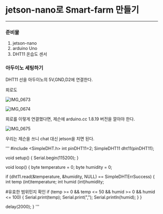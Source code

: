 # jetson-nano로 Smart-farm 만들기

***

### 준비물

1. jetson-nano
2. arduino Uno
3. DHT11 온습도 센서

### 아두이노 세팅하기

DHT11 선을 아두이노의 5V,GND,D2에 연결한다.

회로도

![IMG_0673](https://github.com/user-attachments/assets/381c31d4-f013-47c1-83f3-cf872e0592a5)

![IMG_0674](https://github.com/user-attachments/assets/627b00a0-67da-4a9a-8d35-610e5213ab76)

회로를 이렇게 연결했다면, 제슨에 arduino.cc 1.8.19 버전을 깔아야 한다.

![IMG_0675](https://github.com/user-attachments/assets/1d24e802-f054-4275-8d6b-6055178f16e8)

우리는 제슨을 쓰니 chat 대신 jetson을 치면 된다.

'''
#include <SimpleDHT.h>
int pinDHT11=2;
SimpleDHT11 dht11(pinDHT11);

void setup() {
Serial.begin(115200);
}

void loop() {
byte temperature = 0;
byte humidity = 0;

if (dht11.read(&temperature, &humidity, NULL) ==
SimpleDHTErrSuccess) {
int temp (int)temperature;
int humid (int)humidity;

#유효한 범위민지 확인 
if (temp >= 0 && temp <= 50 && humid >= 0 && humid <= 100) {
Serial.print(temp);
Serial.print(",");
Serial.println(humid);
}
}

delay(2000);
}
'''

